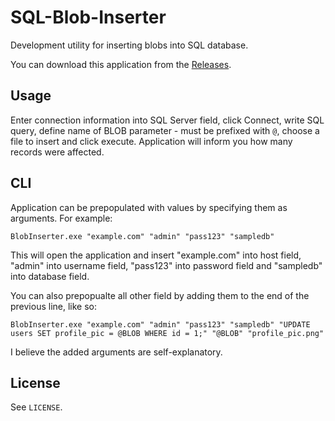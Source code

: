 # SQL-Blob-Inserter
Development utility for inserting blobs into SQL database.

You can download this application from the [Releases](https://github.com/cxminer/SQL-Blob-Inserter/releases).

## Usage
Enter connection information into SQL Server field, click Connect, write SQL query, define name of BLOB parameter - must be prefixed with `@`, choose a file to insert and click execute. Application will inform you how many records were affected.

## CLI
Application can be prepopulated with values by specifying them as arguments. For example:
```
BlobInserter.exe "example.com" "admin" "pass123" "sampledb"
```
This will open the application and insert "example.com" into host field, "admin" into username field, "pass123" into password field and "sampledb" into database field.

You can also prepopualte all other field by adding them to the end of the previous line, like so:
```
BlobInserter.exe "example.com" "admin" "pass123" "sampledb" "UPDATE users SET profile_pic = @BLOB WHERE id = 1;" "@BLOB" "profile_pic.png"
```
I believe the added arguments are self-explanatory.

## License
See `LICENSE`.
